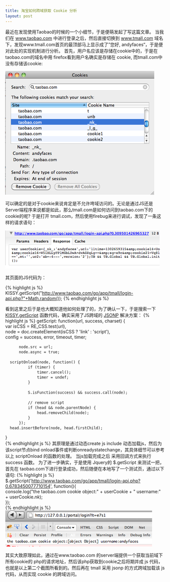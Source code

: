```yaml
---
title: 淘宝如何跨域获取 Cookie 分析
layout: post
---
```


最近在发现使用Taobao的时候的一个小细节，于是便萌发起了写这篇文章。 
当我们在 www.taobao.com 中进行登录之后，然后直接切换到 www.tmall.com 域名下，发现www.tmall.com首页的最顶部马上显示成了”您好, andyfaces“，于是便对此处的实现机制进行分析。 
首先，用户名应该是存储在cookie中的，于是在taobao.com的域名中用 firefox看到用户名确实是存储在 cookie, 而tmall.com中没有存储该cookie:


![alt "IMG"](/images/2011/03/13/1.png)

可以确定的是对于cookie来说肯定是不允许垮域访问的。无论是通过JS还是Server端程序来说都是如此，那么tmall.com是如何访问到taobao.com下的cookie的呢? 于是打开 tmall.com，然后使用firebug来进行调试，发现了一条这样的请求语句：

![alt "IMG"](/images/2011/03/13/2.png)

其页面的JS代码为：

{% highlight js %}
KISSY.getScript("http://www.taobao.com/go/app/tmall/login-api.php?"+Math.random());
{% endhighlight js %}

看到这里之后于是也大概知道他如何处理了的，为了确认一下，于是搜索一下 [KISSY.getScript](http://docs.kissyui.com/kissy/build/kissy.js) 函数代码，确实采用了JS跨域的 [JSONP](http://remysharp.com/2007/10/08/what-is-jsonp/) 解决方案： 
{% highlight js %}
getScript: function(url, success, charset) {  
      var isCSS = RE_CSS.test(url),  
          node = doc.createElement(isCSS ? 'link' : 'script'),  
          config = success, error, timeout, timer;  

          node.src = url;  
          node.async = true;  

      scriptOnload(node, function() {  
              if (timer) {  
                  timer.cancel();  
                  timer = undef;  
              }  

              S.isFunction(success) && success.call(node);  

              // remove script  
              if (head && node.parentNode) {  
                  head.removeChild(node);  
              }  
          });  
      head.insertBefore(node, head.firstChild);  
}  
{% endhighlight js %}
其原理是通过动态create js include 动态加载js，然后为该script节点bind onload事件或判断onreadystatechange，其具体细节可以参考以上 scriptOnload 的函数的处理。 当js加载完成之后 采用回调方式来执行 success 函数。 
为了进一步确实，于是使用 Jquery的 $.getScript 来测试一把，首先在 taobao.com下进行登录成功，然后随便在本地写了一个测试页，通过以下语句: 
{% highlight js %}
$.getScript('http://www.taobao.com/go/app/tmall/login-api.php?0.6783450077710154', function(){  
    console.log("the taobao.com cookie object:" + userCookie + " username:" + userCookie._nk_);  
});  
{% endhighlight js %}
![alt "IMG"](/images/2011/03/13/3.png)

其实大致原理如此，通过在www.taobao.com 的server端提供一个获取当前域下所有cookie的 php的请求地址，然后该php获取到cookie之后将期并成 js 代码，也就是以上第二个截图所看到的。然后再在 tmall 采用 jsonp 的方式跨域加载该 js 代码，从而实现 cookie 的跨域访问。 







